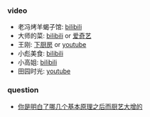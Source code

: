 ### video
* 老冯烤羊蝎子馆: [bilibili](https://space.bilibili.com/526315634)
* 大师的菜: [bilibili](http://space.bilibili.com/236711132/) or [爱奇艺](https://www.iqiyi.com/paopao/u/1453850316/video/)
* 王刚: [下厨房](https://www.xiachufang.com/cook/117571982/) or [youtube](https://www.youtube.com/channel/UCg0m_Ah8P_MQbnn77-vYnYw/featured)
* 小彪美食: [bilibili](https://space.bilibili.com/150645682)
* 小高姐: [bilibili](https://space.bilibili.com/216156027)
* 田园时光: [youtube](https://www.youtube.com/channel/UCEkG-qWrskKVdawEFA99koA)

### question
* [你是明白了哪几个基本原理之后而厨艺大增的](https://www.zhihu.com/question/21696230)
